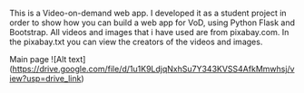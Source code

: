 This is a Video-on-demand web app. I developed it as a student project in order to show how you can build a web app for VoD, using Python Flask and Bootstrap.
All videos and images that i have used are from pixabay.com. In the pixabay.txt you can view the creators of the videos and images. 

Main page 
![Alt text] (https://drive.google.com/file/d/1u1K9LdjqNxhSu7Y343KVSS4AfkMmwhsj/view?usp=drive_link)

